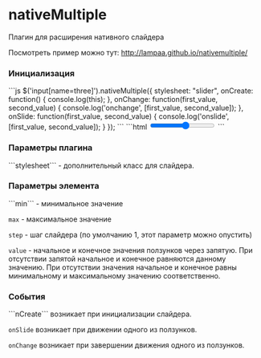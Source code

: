 # nativeMultiple
Плагин для расширения нативного слайдера

Посмотреть пример можно тут: http://lampaa.github.io/nativemultiple/

<h3>Инициализация</h3>
```js
$('input[name=three]').nativeMultiple({
    stylesheet: "slider",
    onCreate: function() {
        console.log(this);
    },
    onChange: function(first_value, second_value) {
        console.log('onchange', [first_value, second_value]);
    },
    onSlide: function(first_value, second_value) {
        console.log('onslide', [first_value, second_value]);
    }
});
```
```html
<input type="range" min="0" max="180" step="20" value="0,10" />
```



<h3>Параметры плагина</h3>
```stylesheet``` - дополнительный класс для слайдера.



<h3>Параметры элемента</h3>
```min```  - минимальное значение

```max```  - максимальное значение

```step```  - шаг слайдера (по умолчанию 1, этот параметр можно опустить)

```value```  - начальное и конечное значения ползунков через запятую. При отсутствии запятой начальное и конечное равняются данному значению. При отсутствии значения начальное и конечное равны минимальному и максимальному значению соответственно.



<h3>События</h3>
```nCreate``` возникает при инициализации слайдера.

```onSlide```  возникает при движении одного из ползунков.

```onChange```  возникает при завершении движения одного из ползунков.
